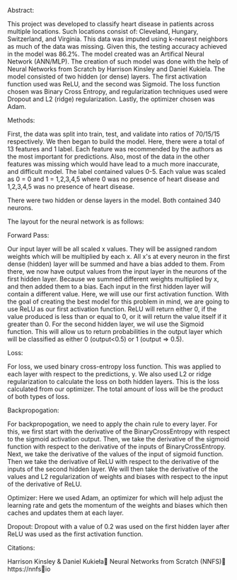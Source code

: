 Abstract:

This project was developed to classify heart disease in patients across multiple locations. Such locations consist of: 
Cleveland, Hungary, Switzerland, and Virginia. This data was imputed using k-nearest neighbors as much of the data
was missing. Given this, the testing accuracy achieved in the model was 86.2%. The model created was an Artifical
Neural Network (ANN/MLP). The creation of such model was done with the help of Neural Networks from Scratch by
Harrison Kinsley and Daniel Kukiela. The model consisted of two hidden (or dense) layers. The first activation
function used was ReLU, and the second was Sigmoid. The loss function chosen was Binary Cross Entropy, and
regularization techniques used were Dropout and L2 (ridge) regularization. Lastly, the optimizer chosen was Adam.

Methods:

First, the data was split into train, test, and validate into ratios of 70/15/15 respectively. We then began
to build the model. Here, there were a total of 13 features and 1 label. Each feature was recommended by the 
authors as the most important for predictions. Also, most of the data in the other features was missing
which would have lead to a much more inaccurate, and difficult model. The label contained values 0-5.
Each value was scaled as 0 = 0 and 1 = 1,2,3,4,5 where 0 was no presence of heart disease and 1,2,3,4,5 
was no presence of heart disease. 

There were two hidden or dense layers in the model. Both contained 340 neurons. 


The layout for the neural network is as follows:

Forward Pass:

Our input layer will be all scaled x values. They will be assigned random weights which will be multiplied by each x.
All x's at every neuron in the first dense (hidden) layer will be summed and have a bias added to them. From there, 
we now have output values from the input layer in the neurons of the first hidden layer. Because we summed different 
weights multiplied by x, and then added them to a bias. Each input in the first hidden layer will contain a different 
value. Here, we will use our first activation function. With the goal of creating the best model for this problem in 
mind, we are going to use ReLU as our first activation function. ReLU will return either 0, if the value produced
is less than or equal to 0, or it will return the value itself if it greater than 0. For the second hidden layer,
we wil use the Sigmoid function. This will allow us to return probabilities in the output layer which will be 
classified as either 0 (output<0.5) or 1 (output => 0.5).

Loss:

For loss, we used binary cross-entropy loss function. This was applied to each layer with 
respect to the predictions, y. We also used L2 or ridge regularization to calculate the loss on both 
hidden layers. This is the loss calculated from our optimizer. The total amount of loss will be the product of 
both types of loss.

Backpropogation:

For backpropogation, we need to apply the chain rule to every layer. For this, we first start with the 
derivative of the BinaryCrossEntropy with respect to the sigmoid activation output. Then, we take the 
derivative of the sigmoid function with respect to the derivative of the inputs of BinaryCrossEntropy. 
Next, we take the derivative of the values of the input of sigmoid function. Then we take the 
derivative of ReLU with respect to the derivative of the inputs of the second hidden layer. We will 
then take the derivative of the values and L2 regularization of weights and biases with respect to
the input of the derivative of ReLU.

Optimizer:
Here we used Adam, an optimizer for which will help adjust the learning rate and gets the momentum of 
the weights and biases which then caches and updates them at each layer.

Dropout:
Dropout with a value of 0.2 was used on the first hidden layer after ReLU was used as the first activation function.

Citations:

Harrison Kinsley & Daniel Kukieła Neural Networks from Scratch (NNFS) https://nnfsio
